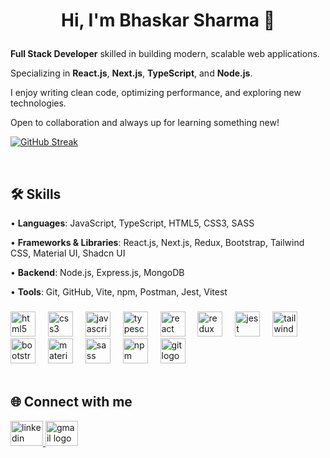 <h1 align="center">Hi, I'm Bhaskar Sharma 👋 </p>

###

<p><strong>Full Stack Developer</strong> skilled in building modern, scalable web applications.</p>

<p>Specializing in <strong>React.js</strong>, <strong>Next.js</strong>, <strong>TypeScript</strong>, and <strong>Node.js</strong>.</p>

<p>I enjoy writing clean code, optimizing performance, and exploring new technologies.</p>

<p>Open to collaboration and always up for learning something new!</p>


[![GitHub Streak](https://streak-stats.demolab.com/?user=probhask)](https://git.io/streak-stats)

<br/>
<h2 align="left">🛠️ Skills</h2>

<p>• <b>Languages</b>: JavaScript, TypeScript, HTML5, CSS3, SASS</p>
<p>• <b>Frameworks & Libraries</b>: React.js, Next.js, Redux, Bootstrap, Tailwind CSS, Material UI, Shadcn UI</p>
<p>• <b>Backend</b>: Node.js, Express.js, MongoDB</p>
<p>• <b>Tools</b>: Git, GitHub, Vite, npm, Postman, Jest, Vitest</p>



###

<div align="left">
  <img src="https://cdn.jsdelivr.net/gh/devicons/devicon/icons/html5/html5-original.svg" height="40" alt="html5 logo"  />
  <img width="12" />
  <img src="https://cdn.jsdelivr.net/gh/devicons/devicon/icons/css3/css3-original.svg" height="40" alt="css3 logo"  />
  <img width="12" />
  <img src="https://cdn.jsdelivr.net/gh/devicons/devicon/icons/javascript/javascript-original.svg" height="40" alt="javascript logo"  />
  <img width="12" />
  <img src="https://cdn.jsdelivr.net/gh/devicons/devicon/icons/typescript/typescript-original.svg" height="40" alt="typescript logo"  />
  <img width="12" />
  <img src="https://cdn.jsdelivr.net/gh/devicons/devicon/icons/react/react-original.svg" height="40" alt="react logo"  />
  <img width="12" />
  <img src="https://cdn.jsdelivr.net/gh/devicons/devicon/icons/redux/redux-original.svg" height="40" alt="redux logo"  />
  <img width="12" />
  <img src="https://cdn.jsdelivr.net/gh/devicons/devicon/icons/jest/jest-plain.svg" height="40" alt="jest logo"  />
  <img width="12" />
  <img src="https://cdn.jsdelivr.net/gh/devicons/devicon/icons/tailwindcss/tailwindcss-original-wordmark.svg" height="40" alt="tailwindcss logo"  />
  <img width="12" />
  <img src="https://cdn.jsdelivr.net/gh/devicons/devicon/icons/bootstrap/bootstrap-original.svg" height="40" alt="bootstrap logo"  />
  <img width="12" />
<img src="https://cdn.jsdelivr.net/gh/devicons/devicon@latest/icons/materialui/materialui-original.svg" height="40" alt="material ui logo"/>
<img width="12" />      
  <img src="https://cdn.jsdelivr.net/gh/devicons/devicon/icons/sass/sass-original.svg" height="40" alt="sass logo"  />
  <img width="12" />
  <img src="https://cdn.jsdelivr.net/gh/devicons/devicon/icons/npm/npm-original-wordmark.svg" height="40" alt="npm logo"  />
    <img width="12" />
    <img src="https://cdn.jsdelivr.net/gh/devicons/devicon/icons/git/git-original.svg" height="40" alt="git logo"  />
</div>


<br/>
<h2 align="left">🌐 Connect with me</h3>
<p align="left">
  <a href="https://linkedin.com/in/bhaskar-sharma-105a55238" target="_blank">
    <img src="https://raw.githubusercontent.com/maurodesouza/profile-readme-generator/master/src/assets/icons/social/linkedin/default.svg" width="52" height="40" alt="linkedin logo"  />
  </a>
  <a href="mailto:bhaskarneerj23@gmail.com" target="_blank">
    <img src="https://raw.githubusercontent.com/maurodesouza/profile-readme-generator/master/src/assets/icons/social/gmail/default.svg" width="52" height="40" alt="gmail logo"  />
  </a>
</p>

###

